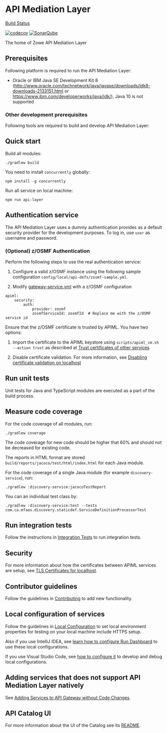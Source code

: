 # API Mediation Layer

[Build Status](https://wash.zowe.org:8443/job/API_Mediation/job/master/)

[![codecov](https://codecov.io/gh/zowe/api-layer/branch/master/graph/badge.svg)](https://codecov.io/gh/zowe/api-layer)
[![SonarQube](https://jayne.zowe.org:9000/api/project_badges/measure?project=zowe%3Aapi-mediation-layer&metric=alert_status)](https://jayne.zowe.org:9000/dashboard?id=zowe%3Aapi-mediation-layer)

The home of Zowe API Mediation Layer

## Prerequisites

Following platform is required to run the API Mediation Layer:

* Oracle or IBM Java SE Development Kit 8 (<http://www.oracle.com/technetwork/java/javase/downloads/jdk8-downloads-2133151.html> or <https://www.ibm.com/developerworks/java/jdk/>), Java 10 is not supported

### Other development prerequisites

Following tools are required to build and develop API Mediation Layer:

## Quick start

Build all modules:

    ./gradlew build

You need to install `concurrently` globally:

    npm install -g concurrently

Run all service on local machine:

    npm run api-layer

## Authentication service

The API Mediation Layer uses a dummy authentication provides as a default security provider for the development purposes. To log in, use `user` as username and password.

### (Optional) z/OSMF Authentication

Perform the following steps to use the real authentication service:
 
1. Configure a valid z/OSMF instance using the following sample configuration `config/local/api-defs/zosmf-sample.yml`.

2. Modify [gateway-service.yml](config/local/gateway-service.yml) with a z/OSMF configuration

```
apiml:
    security:
        auth:
            provider: zosmf
            zosmfServiceId: zosmfId  # Replace me with the z/OSMF service id
```

Ensure that the z/OSMF certificate is trusted by APIML. You have two options:

1. Import the certificate to the APIML keystore using `scripts/apiml_cm.sh --action trust` as described at [Trust certificates of other services](/keystore/README.md#Trust-certificates-of-other-services)

2. Disable certificate validation. For more information, see [Disabling certificate validation on localhost](/keystore/README.md#Disabling-certificate-validation-on-localhost)

## Run unit tests

Unit tests for Java and TypeScript modules are executed as a part of the build process.

## Measure code coverage

For the code coverage of all modules, run:

    ./gradlew coverage

The code coverage for new code should be higher that 60% and should not be decreased for existing code.

The reports in HTML format are stored `build/reports/jacoco/test/html/index.html` for each Java module.

For the code coverage of a single Java module (for example `discovery-service`), run:

    ./gradlew :discovery-service:jacocoTestReport

You can an individual test class by:

    ./gradlew :discovery-service:test --tests com.ca.mfaas.discovery.staticdef.ServiceDefinitionProcessorTest

## Run integration tests

Follow the instructions in [Integration Tests](integration-tests/README.md) to run integration tests.

## Security

For more information about how the certificates between APIML services are setup, see [TLS Certificates for localhost](keystore/README.md).

## Contributor guidelines

Follow the guidelines in [Contributing](CONTRIBUTING.md) to add new functionality.

## Local configuration of services

Follow the guidelines in [Local Configuration](docs/local-configuration.md) to set local environment properties for testing on your local machine include HTTPS setup.

Also if you use IntelliJ IDEA, see [learn how to configure Run Dashboard](docs/idea-setup.md) to use these local configurations.

If you use Visual Studio Code, see [how to configure it](docs/vscode-setup.md) to develop and debug local configurations.

## Adding services that does not support API Mediation Layer natively

See [Adding Services to API Gateway without Code Changes](docs/static-apis.md).

## API Catalog UI

For more information about the UI of the Catalog see its [README](api-catalog-ui/frontend/README.md).
